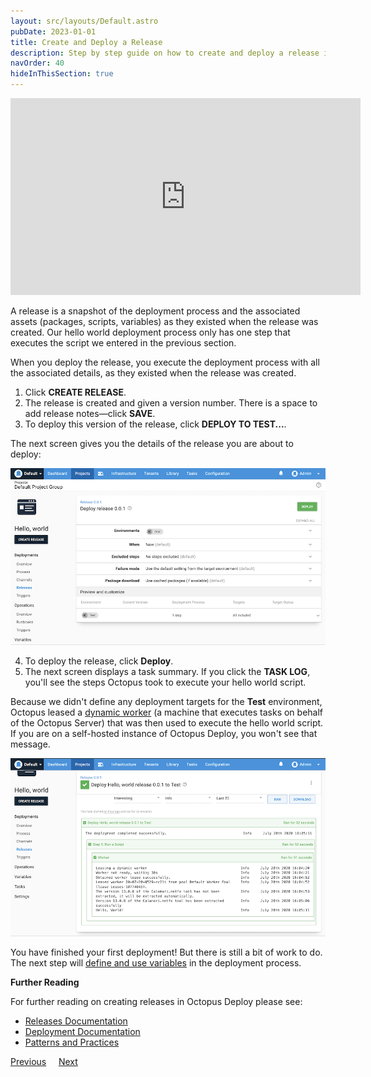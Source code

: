 ```yaml
---
layout: src/layouts/Default.astro
pubDate: 2023-01-01
title: Create and Deploy a Release
description: Step by step guide on how to create and deploy a release in Octopus Deploy
navOrder: 40
hideInThisSection: true
---
```


<iframe width="560" height="315" src="https://www.youtube.com/embed/syfl59pR4ZU" frameborder="0" allow="accelerometer; autoplay; encrypted-media; gyroscope; picture-in-picture" allowfullscreen></iframe>

A release is a snapshot of the deployment process and the associated assets (packages, scripts, variables) as they existed when the release was created. Our hello world deployment process only has one step that executes the script we entered in the previous section.

When you deploy the release, you execute the deployment process with all the associated details, as they existed when the release was created.

1. Click **CREATE RELEASE**.
1. The release is created and given a version number. There is a space to add release notes—click **SAVE**.
1. To deploy this version of the release, click **DEPLOY TO TEST...**.

The next screen gives you the details of the release you are about to deploy:

![Deploy release screen in the Octopus Web Portal](images/deploy-release.png "width=500")

4. To deploy the release, click **Deploy**.
5. The next screen displays a task summary. If you click the **TASK LOG**, you'll see the steps Octopus took to execute your hello world script.

Because we didn't define any deployment targets for the **Test** environment, Octopus leased a [dynamic worker](/docs/infrastructure/workers/dynamic-worker-pools.md#on-demand) (a machine that executes tasks on behalf of the Octopus Server) that was then used to execute the hello world script.  If you are on a self-hosted instance of Octopus Deploy, you won't see that message.

![The results of the Hello world deployment](images/deployed-release.png "width=500")

You have finished your first deployment!  But there is still a bit of work to do.  The next step will [define and use variables](/docs/getting-started/first-deployment/define-and-use-variables/) in the deployment process.

**Further Reading**

For further reading on creating releases in Octopus Deploy please see:

- [Releases Documentation](/docs/releases/)
- [Deployment Documentation](/docs/deployments/)
- [Patterns and Practices](/docs/deployments/patterns/)

<span><a class="btn btn-secondary" href="/docs/getting-started/first-deployment/define-the-deployment-process">Previous</a></span>&nbsp;&nbsp;&nbsp;&nbsp;&nbsp;<span><a class="btn btn-success" href="/docs/getting-started/first-deployment/define-and-use-variables">Next</a></span>

